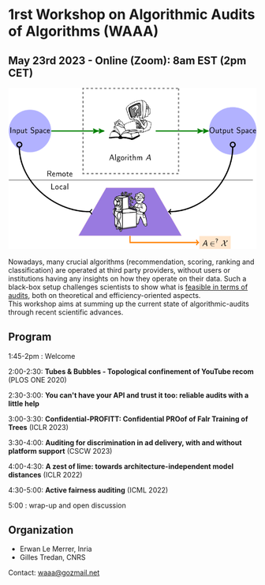 # 1rst Workshop on Algorithmic Audits of Algorithms (WAAA)
## May 23rd 2023 - Online (Zoom): 8am EST (2pm CET) 

<img src="./audit.png" width="600" alt="banner" class="center">

Nowadays, many crucial algorithms (recommendation, scoring, ranking and classification) are operated at third party providers, without users or institutions having any insights on how they operate on their data. Such a black-box setup challenges scientists to show what is [feasible in terms of audits](https://github.com/erwanlemerrer/awesome-audit-algorithms), both on theoretical and efficiency-oriented aspects.\
This workshop aims at summing up the current state of algorithmic-audits through recent scientific advances.

## Program

1:45-2pm : Welcome

2:00-2:30: **Tubes & Bubbles - Topological confinement of YouTube recom** (PLOS ONE 2020)

2:30-3:00: **You can't have your API and trust it too: reliable audits with a little help**

3:00-3:30: **Confidential-PROFITT: Confidential PROof of FaIr Training of Trees** (ICLR 2023)

3:30-4:00: **Auditing for discrimination in ad delivery, with and without platform support** (CSCW 2023)

4:00-4:30: **A zest of lime: towards architecture-independent model distances** (ICLR 2022)

4:30-5:00: **Active fairness auditing** (ICML 2022)

5:00     : wrap-up and open discussion

## Organization
* Erwan Le Merrer, Inria
* Gilles Tredan, CNRS

Contact: waaa@gozmail.net
